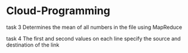 # Cloud-Programming

task 3 Determines the mean of all numbers in the file using MapReduce

task 4 The first and second values on each line specify the source and destination of the link
